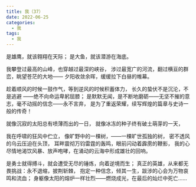 ```yaml
---
title: 我（37）
date: 2022-06-25
categories:
  - 我
tags:
  - 我
---
```


是雄鹰，就该翱翔在天际；
是大鱼，就该潜游在海底。

我攀登过最高的山峰，也穿越过最深的峡谷，
涉过最宽广的河流，翻过横亘的群峦，眺望苍茫的大地——
夕阳收敛余晖，缓缓拉下白昼的帷幕。

趁着顺风的时候一鼓作气，等到逆风的时候积蓄体力，
长久的蛰伏不是沉沦，不是逃避
——绝不向命运卑躬屈膝；
是默默无闻，是不断地磨砺——无坚不摧的意志，毫不动摇的信念——永不言弃，
是为了重返荣耀，续写辉煌的篇章与史诗一般的传奇！

就像沉寂的太阳总有喷薄而出的一日，
就像冰冻的种子终有破土萌芽的一天，

我在呼啸的狂风中伫立，
像旷野中的一棵树，——一棵旷世孤独的树，
密不透风的乌云压迫在头顶，
耳畔震彻万钧雷霆的轰鸣，眼前闪动着霹雳的鞭影，
我的心尽情地渴饮风暴、放声咆哮，在涌动的云海中形成雄壮的回响。

是勇士就得搏斗，就会遭受无尽的锤炼，向着逆境而生；
真正的英雄，从来都无畏挑战：永不退缩，披荆斩棘，
抱定一种信念，倾其一生，跋涉的心会为万物哀鸣和流血；
身躯像太阳的熔炉一样壮烈——燃烧成光，在最后的灿烂中死亡......
